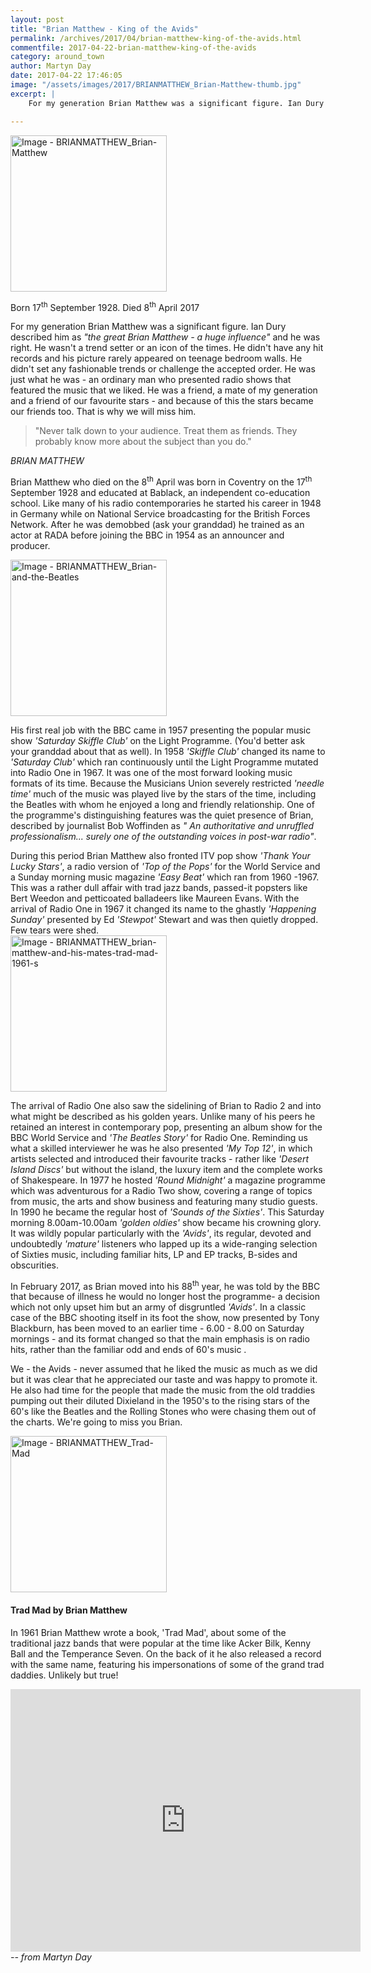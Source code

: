```yaml
---
layout: post
title: "Brian Matthew - King of the Avids"
permalink: /archives/2017/04/brian-matthew-king-of-the-avids.html
commentfile: 2017-04-22-brian-matthew-king-of-the-avids
category: around_town
author: Martyn Day
date: 2017-04-22 17:46:05
image: "/assets/images/2017/BRIANMATTHEW_Brian-Matthew-thumb.jpg"
excerpt: |
    For my generation Brian Matthew was a significant figure. Ian Dury described him as  <em>"the great Brian Matthew - a huge influence"</em> and he was right. He wasn't a trend setter or an icon of the times. He didn't have any hit records and his picture rarely appeared on teenage bedroom walls. He didn't set any fashionable trends or challenge the accepted order. He was just what he was - an ordinary man who presented radio shows that featured the music that we liked. He was a friend, a mate of my generation and a friend of our favourite stars - and because of this the stars became our friends too. That is why we will miss him.

---
```


<a href="/assets/images/2017/BRIANMATTHEW_Brian-Matthew.jpg" title="Click for a larger image"><img src="/assets/images/2017/BRIANMATTHEW_Brian-Matthew-thumb.jpg" width="250" alt="Image - BRIANMATTHEW_Brian-Matthew"  class="photo right"/></a>

Born 17<sup>th</sup> September 1928. Died 8<sup>th</sup> April 2017

For my generation Brian Matthew was a significant figure. Ian Dury described him as <em>"the great Brian Matthew - a huge influence"</em> and he was right. He wasn't a trend setter or an icon of the times. He didn't have any hit records and his picture rarely appeared on teenage bedroom walls. He didn't set any fashionable trends or challenge the accepted order. He was just what he was - an ordinary man who presented radio shows that featured the music that we liked. He was a friend, a mate of my generation and a friend of our favourite stars - and because of this the stars became our friends too. That is why we will miss him.

> "Never talk down to your audience. Treat them as friends. They probably know more about the subject than you do."

<cite>BRIAN MATTHEW</cite>

Brian Matthew who died on the 8<sup>th</sup> April was born in Coventry on the 17<sup>th</sup> September 1928 and educated at Bablack, an independent co-education school. Like many of his radio contemporaries he started his career in 1948 in Germany while on National Service broadcasting for the British Forces Network. After he was demobbed (ask your granddad) he trained as an actor at RADA before joining the BBC in 1954 as an announcer and producer.

<a href="/assets/images/2017/BRIANMATTHEW_Brian-and-the-Beatles.jpg" title="Click for a larger image"><img src="/assets/images/2017/BRIANMATTHEW_Brian-and-the-Beatles-thumb.jpg" width="250" alt="Image - BRIANMATTHEW_Brian-and-the-Beatles"  class="photo right"/></a>

His first real job with the BBC came in 1957 presenting the popular music show <em>'Saturday Skiffle Club'</em> on the Light Programme. (You'd better ask your granddad about that as well). In 1958 <em>'Skiffle Club'</em> changed its name to <em>'Saturday Club'</em> which ran continuously until the Light Programme mutated into Radio One in 1967. It was one of the most forward looking music formats of its time. Because the Musicians Union severely restricted <em>'needle time'</em> much of the music was played live by the stars of the time, including the Beatles with whom he enjoyed a long and friendly relationship. One of the programme's distinguishing features was the quiet presence of Brian, described by journalist Bob Woffinden as <em>" An authoritative and unruffled professionalism... surely one of the outstanding voices in post-war radio"</em>.

<div markdown="1" class="box">
During this period Brian Matthew also fronted ITV pop show <em>'Thank Your Lucky Stars'</em>, a radio version of <em>'Top of the Pops'</em> for the World Service and a Sunday morning music magazine <em>'Easy Beat'</em> which ran from 1960 -1967. This was a rather dull affair with trad jazz bands, passed-it popsters like Bert Weedon and petticoated balladeers like Maureen Evans. With the arrival of Radio One in 1967 it changed its name to the ghastly <em>'Happening Sunday'</em> presented by Ed <em>'Stewpot'</em> Stewart and was then quietly dropped. Few tears were shed.

</div>
<a href="/assets/images/2017/BRIANMATTHEW_brian-matthew-and-his-mates-trad-mad-1961-s.jpg" title="Click for a larger image"><img src="/assets/images/2017/BRIANMATTHEW_brian-matthew-and-his-mates-trad-mad-1961-s-thumb.jpg" width="250" alt="Image - BRIANMATTHEW_brian-matthew-and-his-mates-trad-mad-1961-s"  class="photo right"/></a>

The arrival of Radio One also saw the sidelining of Brian to Radio 2 and into what might be described as his golden years. Unlike many of his peers he retained an interest in contemporary pop, presenting an album show for the BBC World Service and <em>'The Beatles Story'</em> for Radio One. Reminding us what a skilled interviewer he was he also presented <em>'My Top 12'</em>, in which artists selected and introduced their favourite tracks - rather like <em>'Desert Island Discs'</em> but without the island, the luxury item and the complete works of Shakespeare. In 1977 he hosted <em>'Round Midnight'</em> a magazine programme which was adventurous for a Radio Two show, covering a range of topics from music, the arts and show business and featuring many studio guests. In 1990 he became the regular host of <em>'Sounds of the Sixties'</em>. This Saturday morning 8.00am-10.00am <em>'golden oldies'</em> show became his crowning glory. It was wildly popular particularly with the <em>'Avids'</em>, its regular, devoted and undoubtedly <em>'mature'</em> listeners who lapped up its a wide-ranging selection of Sixties music, including familiar hits, LP and EP tracks, B-sides and obscurities.

In February 2017, as Brian moved into his 88<sup>th</sup> year, he was told by the BBC that because of illness he would no longer host the programme- a decision which not only upset him but an army of disgruntled <em>'Avids'</em>. In a classic case of the BBC shooting itself in its foot the show, now presented by Tony Blackburn, has been moved to an earlier time - 6.00 - 8.00 on Saturday mornings - and its format changed so that the main emphasis is on radio hits, rather than the familiar odd and ends of 60's music .

We - the Avids - never assumed that he liked the music as much as we did but it was clear that he appreciated our taste and was happy to promote it. He also had time for the people that made the music from the old traddies pumping out their diluted Dixieland in the 1950's to the rising stars of the 60's like the Beatles and the Rolling Stones who were chasing them out of the charts. We're going to miss you Brian.

<div markdown="1" class="box">
<a href="/assets/images/2017/BRIANMATTHEW_Trad-Mad.jpg" title="Click for a larger image"><img src="/assets/images/2017/BRIANMATTHEW_Trad-Mad-thumb.jpg" width="250" alt="Image - BRIANMATTHEW_Trad-Mad"  class="photo left"/></a>

#### Trad Mad by Brian Matthew

In 1961 Brian Matthew wrote a book, 'Trad Mad', about some of the traditional jazz bands that were popular at the time like Acker Bilk, Kenny Ball and the Temperance Seven. On the back of it he also released a record with the same name, featuring his impersonations of some of the grand trad daddies. Unlikely but true!

<iframe width="560" height="420" src="https://www.youtube-nocookie.com/embed/VNG0m_-INPI?rel=0" frameborder="0" allowfullscreen>
</iframe>
</div>
<cite>-- from Martyn Day</cite>
